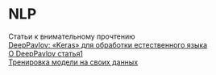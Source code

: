 # NLP
Статьи к внимательному прочтению<br>
[DeepPavlov: «Keras» для обработки естественного языка](https://habr.com/ru/companies/microsoft/articles/501782/)<br>
[О DeepPavlov статья1](https://deeppavlov.ai/?utm_source=habr&amp;utm_medium=article&amp;utm_campaign=odqa_covid)<br>
[Тренировка модели на своих данных](https://medium.com/deeppavlov/open-domain-question-answering-with-deeppavlov-c665d2ee4d65)

